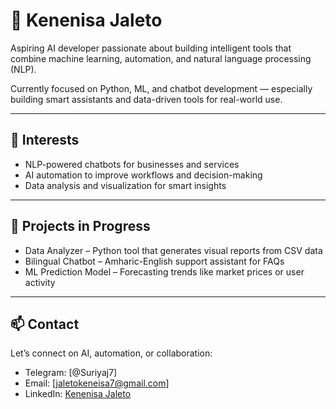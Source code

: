 # 👋 Kenenisa Jaleto

Aspiring AI developer passionate about building intelligent tools that combine machine learning, automation, and natural language processing (NLP).

Currently focused on Python, ML, and chatbot development — especially building smart assistants and data-driven tools for real-world use.

---

## 🚀 Interests

- NLP-powered chatbots for businesses and services  
- AI automation to improve workflows and decision-making  
- Data analysis and visualization for smart insights  

---

## 📂 Projects in Progress

- Data Analyzer – Python tool that generates visual reports from CSV data  
- Bilingual Chatbot – Amharic-English support assistant for FAQs  
- ML Prediction Model – Forecasting trends like market prices or user activity  

---

## 📫 Contact

Let’s connect on AI, automation, or collaboration:  
- Telegram: [@Suriyaj7]
- Email: [jaletokeneisa7@gmail.com]  
- LinkedIn: [Kenenisa Jaleto](https://www.linkedin.com/in/kenenisa-jaleto-751a26356/)
